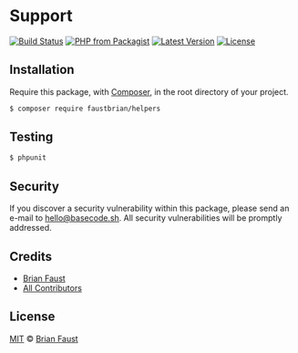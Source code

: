 # Support

[![Build Status](https://img.shields.io/travis/faustbrian/Helpers/master.svg?style=flat-square)](https://travis-ci.org/faustbrian/Helpers)
[![PHP from Packagist](https://img.shields.io/packagist/php-v/faustbrian/helpers.svg?style=flat-square)]()
[![Latest Version](https://img.shields.io/github/release/faustbrian/Helpers.svg?style=flat-square)](https://github.com/faustbrian/Helpers/releases)
[![License](https://img.shields.io/packagist/l/faustbrian/Helpers.svg?style=flat-square)](https://packagist.org/packages/faustbrian/Helpers)

## Installation

Require this package, with [Composer](https://getcomposer.org/), in the root directory of your project.

``` bash
$ composer require faustbrian/helpers
```

## Testing

``` bash
$ phpunit
```

## Security

If you discover a security vulnerability within this package, please send an e-mail to hello@basecode.sh. All security vulnerabilities will be promptly addressed.

## Credits

- [Brian Faust](https://github.com/faustbrian)
- [All Contributors](../../contributors)

## License

[MIT](LICENSE) © [Brian Faust](https://basecode.sh)
